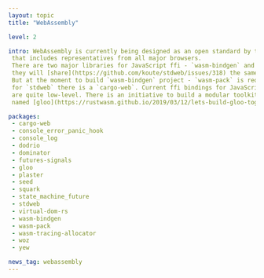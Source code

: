 ```yaml
---
layout: topic
title: "WebAssembly"

level: 2

intro: WebAssembly is currently being designed as an open standard by the W3C Community Group
 that includes representatives from all major browsers.
 There are two major libraries for JavaScript ffi - `wasm-bindgen` and `stdweb`. Eventually,
 they will [share](https://github.com/koute/stdweb/issues/318) the same build tools.
 But at the moment to build `wasm-bindgen` project - `wasm-pack` is required, and
 for `stdweb` there is a `cargo-web`. Current ffi bindings for JavaScript api
 are quite low-level. There is an initiative to build a modular toolkit
 named [gloo](https://rustwasm.github.io/2019/03/12/lets-build-gloo-together.html)

packages:
 - cargo-web
 - console_error_panic_hook
 - console_log
 - dodrio
 - dominator
 - futures-signals
 - gloo
 - plaster
 - seed
 - squark
 - state_machine_future
 - stdweb
 - virtual-dom-rs
 - wasm-bindgen
 - wasm-pack
 - wasm-tracing-allocator
 - woz
 - yew

news_tag: webassembly
---
```

